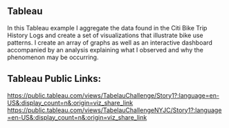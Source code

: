Tableau
-------
In this Tableau example I aggregate the data found in the Citi Bike Trip History Logs and create a set of visualizations that illustrate bike use patterns. I create an array of graphs as well as an interactive dashboard accompanied by an analysis explaining what I observed and why the phenomenon may be occurring.

Tableau Public Links:
-------
https://public.tableau.com/views/TabelauChallenge/Story1?:language=en-US&:display_count=n&:origin=viz_share_link
https://public.tableau.com/views/TabelauChallengeNYJC/Story1?:language=en-US&:display_count=n&:origin=viz_share_link
